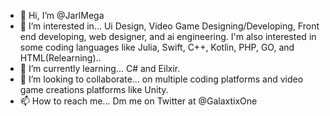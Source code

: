 - 👋 Hi, I’m @JarlMega
- 👀 I’m interested in... Ui Design, Video Game Designing/Developing, Front end developing, web designer, and ai engineering. I'm also interested in some coding languages like Julia, Swift, C++, Kotlin, PHP, GO, and HTML(Relearning)..
- 🌱 I’m currently learning... C# and Eilxir.
- 💞️ I’m looking to collaborate... on multiple coding platforms and video game creations platforms like Unity.
- 📫 How to reach me... Dm me on Twitter at @GalaxtixOne

<!---
JarlMega/JarlMega is a ✨ special ✨ repository because its `README.md` (this file) appears on your GitHub profile.
You can click the Preview link to take a look at your changes.
--->
